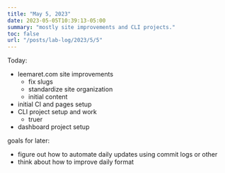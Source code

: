 ```yaml
---
title: "May 5, 2023"
date: 2023-05-05T10:39:13-05:00
summary: "mostly site improvements and CLI projects."
toc: false
url: "/posts/lab-log/2023/5/5"
---
```

Today:

- leemaret.com site improvements
  - fix slugs
  - standardize site organization
  - initial content
- initial CI and pages setup
- CLI project setup and work
  - truer
- dashboard project setup

goals for later:

- figure out how to automate daily updates using commit logs or other 
- think about how to improve daily format

